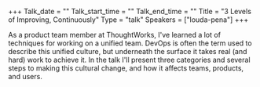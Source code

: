 +++
Talk_date = ""
Talk_start_time = ""
Talk_end_time = ""
Title = "3 Levels of Improving, Continuously"
Type = "talk"
Speakers = ["louda-pena"]
+++

As a product team member at ThoughtWorks, I've learned a lot of techniques for working on a unified team. DevOps is often the term used to describe this unified culture, but underneath the surface it takes real (and hard) work to achieve it. In the talk I'll present three categories and several steps to making this cultural change, and how it affects teams, products, and users.

